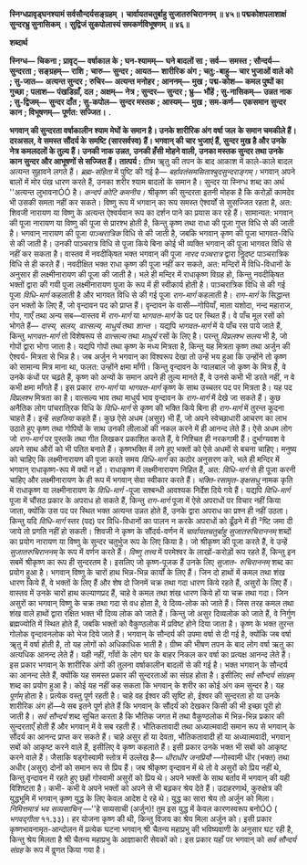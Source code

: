 **स्निग्धप्रावृड्घनश्यामं सर्वसौन्दर्यसङ्ग्रहम् ।** **चार्वायतचतुर्बाहु सुजातरुचिराननम् ॥ ४५॥** **पद्मकोशपलाशाक्षं सुन्दरभ्रु सुनासिकम् ।** **सुद्विजं सुकपोलास्यं समकर्णविभूषणम् ॥ ४६॥** 

**शब्दार्थ** 

**स्निग्ध—** **चिकना** **; प्रावृट्—** **वर्षाकाल के** **; घन-श्यामम्—** **घने बादलों सा** **; सर्व—** **समस्त** **; सौन्दर्य—** **सुन्दरता** **; सङ्ग्रहम्—** **राशि** **;** **चारु—** **सुन्दर** **; आयत—** **शारीरिक अंग** **; चतु:-बाहु—** **चार भुजाओं वाले को** **; सु-जात—** **अत्यन्त सुन्दर** **; रुचिर—** **अत्यन्त** **मनोहर** **; आननम्—** **मुख** **; पद्म-कोश—** **कमल पुष्पों का गुच्छा** **; पलाश—** **पंखडिय़ाँ, दल** **; अक्षम्—** **नेत्र** **; सुन्दर—** **सुन्दर** **; भ्रु—** **भौंहें** **; सु-नासिकम्—** **उन्नत नाक** **; सु-द्विजम्—** **सुन्दर दाँत** **; सु-कपोल—** **सुन्दर मस्तक** **; आस्यम्—** **मुख** **; सम-कर्ण—** **एकसमान** **सुन्दर कान** **; विभूषणम्—** **पूर्णत: सज्जित।** **.** 

**भगवान् की सुन्दरता वर्षाकालीन श्याम मेघों के समान है। उनके शारीरिक अंग वर्षा जल** **के समान चमकीले हैं। दरअसल, वे समस्त सौंदर्य के समष्टि (सारसर्वस्व) हैं। भगवान् की चार** **भुजाएं हैं, सुन्दर मुख है और उनके नेत्र कमलदलों के तुल्य हैं। उनकी नाक उन्नत, उनकी हँसी** **मोहने वाली, उनका मस्तक सुन्दर तथा उनके कान सुन्दर और आभूषणों से सज्जित हैं।** **तात्पर्य :** ग्रीष्म ॠतु की तपन के बाद आकाश में काले-काले बादल अत्यन्त सुहावने लगते हैं। *ब्रह्म-संहिता* में पुष्टि की गई है— *बर्हावतंसमसिताश्बुदसुन्दराङ्गम्।* भगवान् अपने बालों में मोर पंख धारण करते हैं, उनका शरीर श्याम बादलों के समान है। सुन्दर या स्निग्ध शब्द का अर्थ ''अत्यन्त लुभावनाÓÓ है। *कन्दर्प कोटि कमनीय।* श्रीकृष्ण की सुन्दरता इतनी मोहक है कि करोड़ों कामदेव भी उसकी समता नहीं कर सकते। विष्णु रूप में भगवान् का रूप समस्त ऐश्वर्यों से सुसज्जित रहता है, अत: शिवजी नारायण या विष्णु के अत्यन्त ऐश्वर्यवान रूप का दर्शन पाने का प्रयास कर रहे हैं। सामान्यत: भगवान् की पूजा नारायण या विष्णु की पूजा से प्रारश्भ होती है, किन्तु कृष्ण तथा राधा की पूजा गुप्त विधि से की जाती है। भगवान् नारायण की पूजा *पाञ्चरात्रिक* विधि से की जाती है, जबकि भगवान् कृष्ण की पूजा भागवत-विधि से की जाती है। उनकी पाञ्चरात्र विधि से पूजा किये बिना कोई भी व्यक्ति भगवान् की पूजा भागवत विधि से नहीं कर सकता है। वास्तव में नवदीकि्षत भक्त भगवान् की पूजा *नारद पञ्चरात्र* द्वारा निॢदष्ट पाञ्चरात्रिक विधि से ही करते हैं। नवदीक्षित भक्त राधा कृष्ण की पूजा नहीं कर सकते, अत: मन्दिरों में विधि-विधानों के अनुसार ही लक्ष्मीनारायण की पूजा की जाती है। भले ही मन्दिर में राधाकृष्ण विग्रह हो, किन्तु नवदीकि्षत भक्तों द्वारा की गयी पूजा लक्ष्मीनारायण पूजा के रूप में ही स्वीकार्य होती है। पाञ्चरात्रिक विधि से की गई पूजा *विधि-मार्ग* कहलाती है और भागवत विधि से की गई पूजा *राग-मार्ग* कहलाती है। *राग-मार्ग* के सिद्धान्त उन भक्तों के लिए हैं, जो वृन्दावन पद को प्राप्त हैं। वृन्दावन के वासी—गोपियाँ, माता यशोदा, नन्द महाराज, गोप, गाएँ तथा अन्य सब—वास्तव में *राग-मार्ग* या *भागवत-मार्ग* के पद पर स्थित हैं। वे पाँच मूल रसों को भोगते हैं— *दास्य, सलय,* *वात्सल्य, माधुर्य* तथा *शान्त* । यद्यपि *भागवत-मार्ग* में ये पाँच रस पाये जाते हैं, किन्तु *भागवत-मार्ग* तो विशेषरूप से *वात्सल्य* तथा *माधुर्य* रसों के लिए है। परन्तु *विप्रलश्भ सलय* भी है, जो गोपों द्वारा भोगा जाता है। यद्यपि गोपों तथा कृष्ण के मध्य मित्रता है, किन्तु यह मित्रता कृष्ण तथा अर्जुन की ऐश्वर्य- मित्रता से भिन्न है। जब अर्जुन ने भगवान् का विश्वरूप देखा तो उन्हें भय हुआ कि उन्होंने तो कृष्ण को सामान्य मित्र माना था, फलत: उन्होंने क्षमा माँगी। किन्तु वृन्दावन के ग्वालबाल जो कृष्ण के मित्र हैं, वे उनके कंधों पर चढ़ते हैं, कृष्ण को अन्यों के समान अपने ही तुल्य मानते हैं, वे उनसे कभी भी डरते नहीं, न वे कभी क्षमा माँगते हैं। इस प्रकार *राग-मार्ग* या *भागवत-मार्ग* कृष्ण के साथ उच्चतर पद पर मित्रता है। यह पद *विप्रलश्भ* मित्रता का है। वात्सल्य भाव तथा माधुर्य भाव वृन्दावन के *राग-मार्ग* में देखे जा सकते हैं। कुछ अनैतिक लोग पांचराति्रक विधि के *विधि-मार्ग* से कृष्ण की भक्ति किये बिना ही *राग-मार्ग*  में तुरन्त कूदना चाहते हैं। इन्हें *सहजिया* कहते हैं। कुछ ऐसे अधम (असुर) भी हैं, जो अपने स्वेच्छाधारी आचरण का लाभ उठाते हुए कृष्ण तथा गोपियों के साथ उनकी लीलाओं की नकल करने में ही आनन्द लेते हैं। ऐसे अधम लोग जो *राग-मार्ग* पर पुस्तकें तथा गीत लिखकर प्रकाशित करते हैं, वे निश्चित ही नरकगामी हैं। दुर्भाग्यवश वे अपने साथ औरों को भी पतित बनाते हैं। कृष्णभक्ति में लगे हुए भक्तों को ऐसे अधमों से बचना चाहिए। मनुष्य को चाहिए कि लक्ष्मीनारायण की पूजा करते समय *विधि-मार्ग* का कठोर अनुसरण करे, भले ही मन्दिर में भगवान् राधाकृष्ण-रूप में क्यों न हों। राधाकृष्ण में लक्ष्मीनारायण निहित हैं, अत: *विधि-मार्ग* से ही पूजा करनी चाहिए और लक्ष्मीनारायण के ही रूप में भगवान् सेवा स्वीकार करते हैं। *भक्ति-रसामृत-ङ्क्षसधु* नामक कृति में राधाकृष्ण या लक्ष्मीनारायण के *विधि-मार्ग* -पूजा सश्बन्धी आवश्यक निर्देश दिये गये हैं। यद्यपि *विधि-मार्ग* पूजा में चौंसठ प्रकार के अपराध हो सकते हैं, किन्तु *राग-मार्ग* पूजा में ऐसे अपराधों पर विचार नहीं किया जाता, क्योंकि उस पद पर स्थित भक्त अत्यन्त उन्नत होते हैं, उनके द्वारा अपराध का प्रश्न ही नहीं उठता। किन्तु यदि *विधि-मार्ग* स्तर (पद) पर विधि-विधानों का पालन न करके अपराधों को ढूँढने में ही ²ष्टि जमा दी जाये तो प्रगति नहीं हो सकती। शिवजी ने कृष्ण के सौंदर्य-वर्णन में *चार्वायतचतुर्बाहु सुजातरुचिराननम्* शब्दों का प्रयोग नारायण या विष्णु के सुन्दर चतुर्भुज रूप के लिए किया है। जो श्रीकृष्ण की पूजा करते हैं, वे उन्हें *सुजातरुचिराननम्* के रूप में वर्णन करते हैं। *विष्णु तत्त्व* में परमेश्वर के लाखों-करोड़ों रूप रहते हैं, किन्तु इन सबमें श्रीकृष्ण का रूप ही सुन्दरतम है। इसलिए जो कृष्ण-पूजक हैं उनके लिए *सुजात-* *रुचिराननम्* शब्द का प्रयोग हुआ है। भगवान् विष्णु के चारों हाथ भिन्न-भिन्न कार्यों के लिए हैं। जिन दो हाथों में कमल तथा शंख धारण किये हैं, वे भक्तों के लिए हैं और शेष दो जिनमें चक्र तथा गदा धारण किये रहते हैं, असुरों के लिए हैं। वास्तव में उनके चारों हाथ कल्याणप्रद हैं, चाहे वे कमल तथा शंख धारण किये हों या चक्र तथा गदा। जिन असुरों का भगवान् विष्णु के चक्र तथा गदा से वध होता है, वे दिव्य-लोक को जाते हैं। जिस तरह कमल तथा शंख वाले हाथों द्वारा रक्षित भक्त भी दिव्य लोक को जाते हैं। किन्तु जो असुर दिव्यलोक को जाते हैं, वे निर्गुण ब्रह्मज्योति में स्थित होते हैं, जबकि भक्तों को वैकुण्ठलोक में प्रविष्ट होने दिया जाता है। कृष्ण के भक्त तुरन्त गोलोक वृन्दावनलोक को भेज दिये जाते हैं। भगवान् के सौन्दर्य की उपमा वर्षा से दी गई है, क्योंकि जब वर्षा ॠतु में वर्षा होती है, तो यह लोगों को अधिकाधिक भाती है। ग्रीष्म की भीषण तपन के बाद लोग वर्षा ऋतु का अत्यधिक आनन्द लेते हैं। यही नहीं, गाँवों के लोग घर के बाहर निकल कर वर्षा का प्रत्यक्ष आनन्द लेते हैं। इस प्रकार भगवान् के शारीरिक अंगों की तुलना वर्षाकालीन बादलों से की गई है। भक्त भगवान् के सौन्दर्य का आनन्द लेते हैं, क्योंकि यह समस्त प्रकार की सुन्दरताओं का संग्रह होता है। इसीलिए *सर्व सौन्दर्य* *संग्रहम्* शब्द का प्रयोग हुआ है। कोई यह नहीं कह सकता कि भगवान् के शरीर का कोई अंग कम सुन्दर है। यह *पूर्णम्* होता है। प्रत्येक वस्तु पूर्ण रहती है। चाहे वह ईश्वर की सृष्टि हो, ईश्वर की सुन्दरता हो या उनके शारीरिक अंग हों—वे सब इतने पूर्ण होते हैं कि भगवान् के सौंदर्यं को देखकर किसी की भी इच्छा पूरी हो जाती है। *सर्व सौन्दर्य* शब्द सूचित करता है कि भौतिक जगत में तथा वैकुण्ठलोक में भिन्न-भिन्न प्रकार की सुन्दरताएँ होती हैं और भगवान् में वे सब रहती हैं। भौतिकतावादी तथा अध्यात्मवादी समान रूप से भगवान् के सौंदर्य का आनन्द प्राप्त कर सकते हैं। चाहे असुर हों या देवता, भौतिकतावादी हों या अध्यात्मवादी, भगवान् सबों को आकृष्ट करने वाले हैं, इसीलिए वे कृष्ण कहलाते हैं। इसी प्रकार उनके भक्त भी सबों को आकृष्ट करने वाले हैं। जैसाकि षड्गोस्वामी स्तोत्र में उल्लेख है— *धीराधीर जनप्रियौ* —गोस्वामी धीर (भक्त) तथा अधीर (असुर) दोनों को समान रूप से प्रिय हैं। जब श्रीकृष्ण वृन्दावन में थे तो वे असुरों को प्रिय नहीं थे, किन्तु वृन्दावन में रहते हुए छहों गोस्वामी असुरों को प्रिय थे। अपने भक्तों के साथ बर्ताव में भगवान् की यही विशिष्टता है। कभी- कभी वे अपने भक्तों को अपने से भी बढ़कर श्रेय देते हैं। उदाहरणार्थ, कुरुक्षेत्र की युद्धभूमि में भगवान् कृष्ण युद्ध के लिए केवल आदेश दे रहे थे। युद्ध का सारा श्रेय तो अर्जुन को मिला। *निमित्तमात्रं भव* *सव्यसाचिन्* —''हे सव्यसाची (अर्जुन)! तुम इस युद्ध में केवल कारणस्वरूप बनोÓÓ ( *भगवद्गीता* ११.३३)। हर योजना कृष्ण की थी, किन्तु विजय का श्रेय मिला अर्जुन को। इसी प्रकार कृष्णभावनामृत-आन्दोलन में प्रत्येक घटना भगवान् श्री चैतन्य महाप्रभु की भविष्यवाणी के अनुसार घट रही है, किन्तु श्रेय मिलता है श्री चैतन्य महाप्रभु के आज्ञाकारी सेवकों को। इस प्रकार यहाँ पर भगवान् को *सर्व सौन्दर्य संग्रह* के रूप में वॢणत किया गया है।  